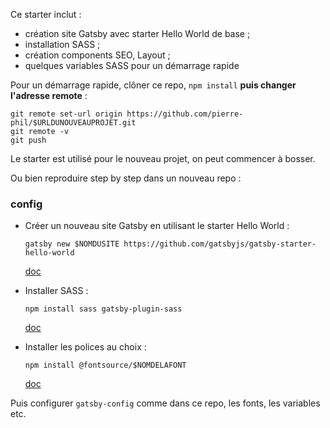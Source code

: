 Ce starter inclut :

- création site Gatsby avec starter Hello World de base ;
- installation SASS ;
- création components SEO, Layout ;
- quelques variables SASS pour un démarrage rapide

Pour un démarrage rapide, clôner ce repo, `npm install` **puis changer l'adresse remote** :

```
git remote set-url origin https://github.com/pierre-phil/$URLDUNOUVEAUPROJET.git
git remote -v
git push
```

Le starter est utilisé pour le nouveau projet, on peut commencer à bosser.

Ou bien reproduire step by step dans un nouveau repo :

### config

- Créer un nouveau site Gatsby en utilisant le starter Hello World :

  `gatsby new $NOMDUSITE https://github.com/gatsbyjs/gatsby-starter-hello-world`

  [doc](https://www.gatsbyjs.com/docs/tutorial/part-zero/)

- Installer SASS :

  `npm install sass gatsby-plugin-sass`

  [doc](https://www.gatsbyjs.com/docs/how-to/styling/sass/)

- Installer les polices au choix :

  `npm install @fontsource/$NOMDELAFONT`

  [doc](https://github.com/fontsource/fontsource/tree/master/packages)

Puis configurer `gatsby-config` comme dans ce repo, les fonts, les variables etc.
